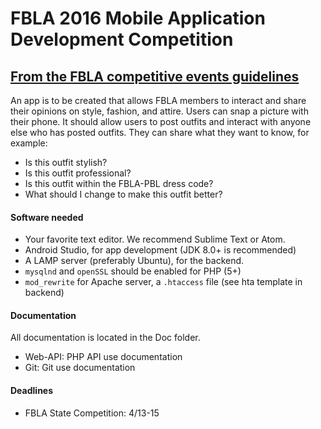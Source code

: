 # FBLA 2016 Mobile Application Development Competition

## [From the FBLA competitive events guidelines](https://www.dropbox.com/s/s8vhg07vr8epbi9/FBLA%202016%20NLC%20Topics.docx?dl=0#)
An app is to be created that allows FBLA members to interact and share their opinions on style, fashion, and attire. Users can snap a picture with their phone. It should allow users to post outfits and interact with anyone else who has posted outfits. They can share what they want to know, for example:

* Is this outfit stylish?
* Is this outfit professional?
* Is this outfit within the FBLA-PBL dress code?
* What should I change to make this outfit better?

#### Software needed
* Your favorite text editor. We recommend Sublime Text or Atom.
* Android Studio, for app development (JDK 8.0+ is recommended)
* A LAMP server (preferably Ubuntu), for the backend.
 * `mysqlnd` and `openSSL` should be enabled for PHP (5+)
 * `mod_rewrite` for Apache server, a `.htaccess` file (see hta template in backend)

#### Documentation
All documentation is located in the Doc folder.
* Web-API: PHP API use documentation
* Git: Git use documentation

#### Deadlines
* FBLA State Competition: 4/13-15
